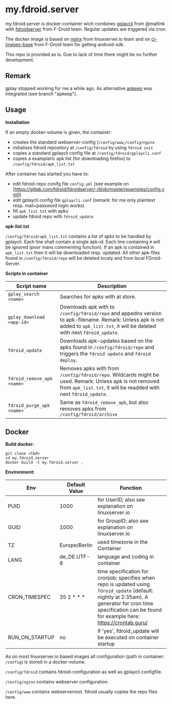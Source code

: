 my.fdroid.server
================

my.fdroid.server is docker-container wich combines [gplaycli](https://github.com/matlink/gplaycli) from @matlink with [fdroidserver](https://gitlab.com/fdroid/fdroidserver) from F-Droid team.
Regular updates are triggered via cron.

The docker image is based on [nginx](https://docs.linuxserver.io/images/docker-nginx)  from linuxserver.io team and on [ci-images-base](https://gitlab.com/fdroid/ci-images-base) from F-Droid team for getting android-sdk.

This repo is provided as is. Due to lack of time there might be no further development.

Remark
------
gplay stopped working for me a while ago. As alternative [apkeep](https://github.com/EFForg/apkeep) was integrated (see branch "apkeep").

Usage
-----

**Installation**

If an empty docker-volume is given, the container:
* creates the standard webserver-config (`/config/www`,`/config/nginx`
* initialises fdroid repository at `/config/fdroid` by using `fdroid init`
* copies a standard gplaycli config file at `/config/fdroid/gplaycli.conf`
* copies a examplaric apk list (for downloading firefox) to `/config/fdroid/apk_list.txt`

After container has started you have to:
* edit fdroid-repo conifg file `config.yml` (see example on [https://gitlab.com/fdroid/fdroidserver/-/blob/master/examples/config.yml])
* edit gplaycli config file `gplaycli.conf` (remark: for me only plaintext resp. mail+password  login works)
* fill `apk_list.txt` with apks
* update fdroid repo with `fdroid_update`

**apk-list.txt**

`/config/fdroid/apk_list.txt` contains a list of apks to be handled by gplaycli. Each line shall contain a single apk-id. Each line containing `#` will be ignored (poor mans commenting function).
If an apk is contained in `apk_list.txt` then it will be downloaded resp. updated. All other apk-files found in `/config/fdroid/repo` will be deleted localy and from local FDroid-Server.

**Scripts in container**

| Script name                 | Description |
| ---                         | ----        |
| `gplay_search <name>`       | Searches for apks with <name> at store. |
| `gplay_download <app-id>`   | Downloads apk with <app-id> to `/config/fdroid/repo` and appedns version to apk-filename. Remark: Unless apk is not added to `apk_list.txt`, it will be deleted with next `fdroid_update`. |
| `fdroid_update`             | Downloads apk-updates based on the apks found in `/config/fdroid/repo` and  triggers the `fdroid update` and `fdroid deploy`. |
| `fdroid_remove_apk <name>`  | Removes apks with <name> from `/config/fdroid/repo`. Wildcards might be used. Remark: Unless apk is not removed from `apk_list.txt`, it will be readded with next `fdroid_update`. |
| `fdroid_purge_apk <name>`   | Same as `fdroid_remove_apk`, but also removes apks from `/config/fdroid/archive`|



Docker
------

**Build docker:**

````
git clone <tbd>
cd my.fdroid.server
docker build -t my.fdroid.server .
````

**Environment:**


| Env                 | Default Value       | Function        |
| -----------------   | --------------      | --------------- |
| PUID                | 1000                | for UserID; also see explanation on linuxserver.io| 
| GUID                | 1000                | for GroupID; also see explanation on linuxserver.io| 
| TZ                  | Europe/Berlin       | used timezone in the Container |
| LANG                | de_DE.UTF-8         | language and coding in container |
| CRON_TIMESPEC       | 35 2 * * *          | time specification for cronjob; specifies when repo is updated using `fdroid_update` (default: nightly at 2:35am). A generator for cron time specification can be found for example here: https://crontab.guru/| 
| RUN_ON_STARTUP      | no                  | if 'yes', fdroid_update will be executed on container startup


As on most linuxserver.io based images all configuration (path in container: `/config`) is stored in a docker-volume. 

`/config/fdroid` contains fdroid-configuration as well as gplaycli configfile.

`/config/nginx` contains webserver configuration.

`/config/www` contains webserverroot. fdroid usually copies the repo files here.



